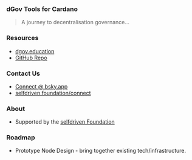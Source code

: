 ### dGov Tools for Cardano

> A journey to decentralisation governance...

### Resources
- [dgov.education](https://dgov.education)
- [GitHub Repo](https://github.com/selfdriven-foundation/dgov-tools)

### Contact Us
- [Connect @ bsky.app](https://bsky.app/profile/markbyers.selfdriven.social)
- [selfdriven.foundation/connect](https://selfdriven.foundation/connect)

### About
- Supported by the [selfdriven Foundation](https://selfdriven.foundation)

### Roadmap
- Prototype Node Design - bring together existing tech/infrastructure.